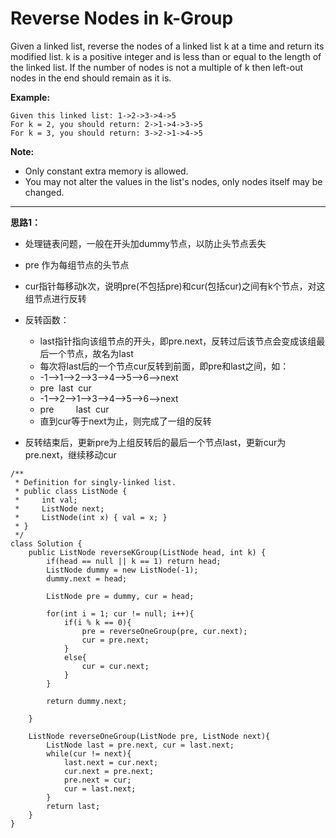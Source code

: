# Reverse Nodes in k-Group

Given a linked list, reverse the nodes of a linked list k at a time and return its modified list.
k is a positive integer and is less than or equal to the length of the linked list. If the number of nodes is not a multiple of k then left-out nodes in the end should remain as it is.

**Example:**
```
Given this linked list: 1->2->3->4->5
For k = 2, you should return: 2->1->4->3->5
For k = 3, you should return: 3->2->1->4->5
```

**Note:**
* Only constant extra memory is allowed.
* You may not alter the values in the list's nodes, only nodes itself may be changed.

---
**思路1：**
* 处理链表问题，一般在开头加dummy节点，以防止头节点丢失
* pre 作为每组节点的头节点
* cur指针每移动k次，说明pre(不包括pre)和cur(包括cur)之间有k个节点，对这组节点进行反转
* 反转函数：
  * last指针指向该组节点的开头，即pre.next，反转过后该节点会变成该组最后一个节点，故名为last
  * 每次将last后的一个节点cur反转到前面，即pre和last之间，如：
  * -1-->1-->2-->3-->4-->5-->6-->next
  * pre &nbsp;last &nbsp;cur
  * -1-->2-->1-->3-->4-->5-->6-->next
  * pre &nbsp;&nbsp;&nbsp;&nbsp;&nbsp;&nbsp;&nbsp;    last &nbsp;cur
  * 直到cur等于next为止，则完成了一组的反转

* 反转结束后，更新pre为上组反转后的最后一个节点last，更新cur为pre.next，继续移动cur

```
/**
 * Definition for singly-linked list.
 * public class ListNode {
 *     int val;
 *     ListNode next;
 *     ListNode(int x) { val = x; }
 * }
 */
class Solution {
    public ListNode reverseKGroup(ListNode head, int k) {
        if(head == null || k == 1) return head;
        ListNode dummy = new ListNode(-1);
        dummy.next = head;
        
        ListNode pre = dummy, cur = head;
        
        for(int i = 1; cur != null; i++){
            if(i % k == 0){
                pre = reverseOneGroup(pre, cur.next);
                cur = pre.next;
            }
            else{
                cur = cur.next;
            }
        }
        
        return dummy.next;
        
    }
    
    ListNode reverseOneGroup(ListNode pre, ListNode next){
        ListNode last = pre.next, cur = last.next;
        while(cur != next){
            last.next = cur.next;
            cur.next = pre.next;
            pre.next = cur;
            cur = last.next;
        }
        return last;
    }
}
```
